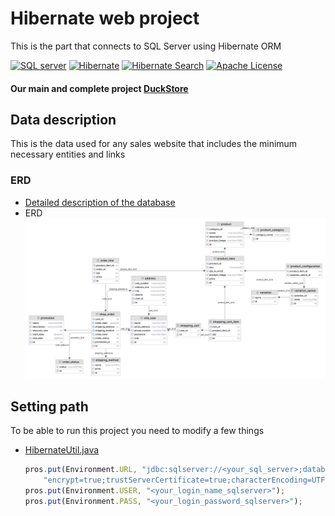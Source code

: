 # Hibernate web project
This is the part that connects to SQL Server using Hibernate ORM



[![SQL server](https://img.shields.io/badge/sqlserver-19-yellow
)](https://www.microsoft.com/en-us/sql-server/sql-server-2019)
[![Hibernate](https://img.shields.io/badge/hibernate-5.6.15.Final-green)](https://mvnrepository.com/artifact/org.hibernate/hibernate-core/5.6.15.Final)
[![Hibernate Search](https://img.shields.io/badge/hibernate_search-5.11.9.Final-brown)](https://mvnrepository.com/artifact/org.hibernate/hibernate-search-orm/5.11.9.Final)
[![Apache License](https://img.shields.io/badge/license-Apache%202-blue)](http://www.apache.org/licenses/)

#### Our main and complete project [DuckStore](https://github.com/minhtrong1806/DuckStore.git)

## Data description

This is the data used for any sales website that includes the minimum necessary entities and links

### ERD
- [Detailed description of the database](/sql/DatabaseInfo.docx)
- ERD ![](sql/webDatabase.png)

## Setting path
To be able to run this project you need to modify a few things

- [HibernateUtil.java](/src/main/java/utils/HibernateUtil.java)
    ```javascript
    pros.put(Environment.URL, "jdbc:sqlserver://<your_sql_server>;databaseName=<your_database_name>;" +
        "encrypt=true;trustServerCertificate=true;characterEncoding=UTF-8;useUnicode=true");
    pros.put(Environment.USER, "<your_login_name_sqlserver>");
    pros.put(Environment.PASS, "<your_login_password_sqlserver>");
    ```



